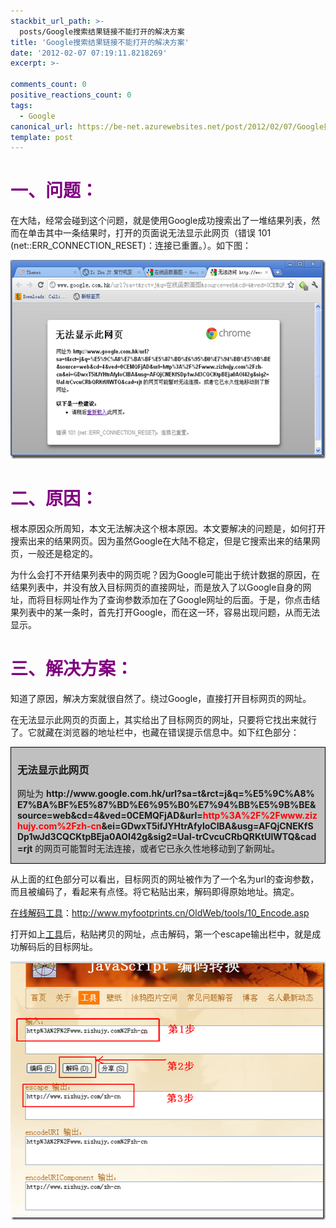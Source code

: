 ```yaml
---
stackbit_url_path: >-
  posts/Google搜索结果链接不能打开的解决方案
title: 'Google搜索结果链接不能打开的解决方案'
date: '2012-02-07 07:19:11.8218269'
excerpt: >-
  
comments_count: 0
positive_reactions_count: 0
tags: 
  - Google
canonical_url: https://be-net.azurewebsites.net/post/2012/02/07/Google搜索结果链接不能打开的解决方案
template: post
---
```

<h1><font color="#800080">一、问题：</font></h1>  <p>在大陆，经常会碰到这个问题，就是使用Google成功搜索出了一堆结果列表，然而在单击其中一条结果时，打开的页面说无法显示此网页（错误 101 (net::ERR_CONNECTION_RESET)：连接已重置。）。如下图：</p>  <p><a href="https://raw.githubusercontent.com/Jeff-Tian/blogengine.net/master/Source/BlogEngine/BlogEngine.NET/App_Data/files/image_438.png"><img style="border-right-width: 0px; display: inline; border-top-width: 0px; border-bottom-width: 0px; border-left-width: 0px" title="Google搜索结果链接不能打开的解决方案" border="0" alt="Google搜索结果链接不能打开的解决方案" src="https://raw.githubusercontent.com/Jeff-Tian/blogengine.net/master/Source/BlogEngine/BlogEngine.NET/App_Data/files/image_thumb_172.png" width="551" height="318" /></a> </p>  <h1><font color="#800080">二、原因：</font></h1>  <p>根本原因众所周知，本文无法解决这个根本原因。本文要解决的问题是，如何打开搜索出来的结果网页。因为虽然Google在大陆不稳定，但是它搜索出来的结果网页，一般还是稳定的。</p>  <p>为什么会打不开结果列表中的网页呢？因为Google可能出于统计数据的原因，在结果列表中，并没有放入目标网页的直接网址，而是放入了以Google自身的网址，而将目标网址作为了查询参数添加在了Google网址的后面。于是，你点击结果列表中的某一条时，首先打开Google，而在这一环，容易出现问题，从而无法显示。</p>  <h1><font color="#800080">三、解决方案：</font></h1>  <p>知道了原因，解决方案就很自然了。绕过Google，直接打开目标网页的网址。</p>  <p>在无法显示此网页的页面上，其实给出了目标网页的网址，只要将它找出来就行了。它就藏在浏览器的地址栏中，也藏在错误提示信息中。如下红色部分：</p>  <div style="border-bottom: black 1px solid; border-left: black 1px solid; padding-bottom: 0px; background-color: silver; padding-left: 10px; padding-right: 10px; border-top: black 1px solid; border-right: black 1px solid; padding-top: 0px">   <h3>无法显示此网页</h3>    <p>网址为 <strong style="word-break: break-all">http://www.google.com.hk/url?sa=t&amp;rct=j&amp;q=%E5%9C%A8%E7%BA%BF%E5%87%BD%E6%95%B0%E7%94%BB%E5%9B%BE&amp;source=web&amp;cd=4&amp;ved=0CEMQFjAD&amp;url=<font color="#ff0000">http%3A%2F%2Fwww.zizhujy.com%2Fzh-cn</font>&amp;ei=GDwxT5ifJYHtrAfyloCIBA&amp;usg=AFQjCNEKfSDp1wJd3CQCKtpBEja0AOI42g&amp;sig2=UaI-trCvcuCRbQRKtUlWTQ&amp;cad=rjt</strong> 的网页可能暂时无法连接，或者它已永久性地移动到了新网址。</p> </div>  <p>从上面的红色部分可以看出，目标网页的网址被作为了一个名为url的查询参数，而且被编码了，看起来有点怪。将它粘贴出来，解码即得原始地址。搞定。</p>  <p><a title="在线解码工具" href="http://www.myfootprints.cn/OldWeb/tools/10_Encode.asp" target="_blank">在线解码工具</a>：<a href="http://www.myfootprints.cn/OldWeb/tools/10_Encode.asp">http://www.myfootprints.cn/OldWeb/tools/10_Encode.asp</a></p>  <p>打开如上<a title="在线解码工具" href="http://www.myfootprints.cn/OldWeb/tools/10_Encode.asp" target="_blank">工具</a>后，粘贴拷贝的网址，点击解码，第一个escape输出栏中，就是成功解码后的目标网址。</p>  <p><a title="在线解码工具" href="http://www.myfootprints.cn/OldWeb/tools/10_Encode.asp"><img style="border-right-width: 0px; display: inline; border-top-width: 0px; border-bottom-width: 0px; border-left-width: 0px" title="在线解码工具" border="0" alt="在线解码工具" src="https://raw.githubusercontent.com/Jeff-Tian/blogengine.net/master/Source/BlogEngine/BlogEngine.NET/App_Data/files/image_439.png" width="511" height="414" /></a></p>